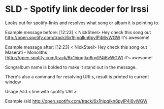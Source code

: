 SLD - Spotify link decoder for Irssi
====================================


Looks out for spotify-links and resolves what song or album it is pointing to.


Example message before: [12:23] < NickSteel> Hey check this song out http://open.spotify.com/track/6x1hipqIkn6pyIP4i6vWGW it's awesome!

Example message after:  [12:23] < NickSteel> Hey check this song out Maserati - Monoliths [http://open.spotify.com/track/6x1hipqIkn6pyIP4i6vWGW] it's awesome!

Song/album name is bolded to make it stand out in the message.



There's also a command for resolving URI:s, result is printed to current window


Usage /sld < line with spotify URI >

Example /sld http://open.spotify.com/track/6x1hipqIkn6pyIP4i6vWGW

